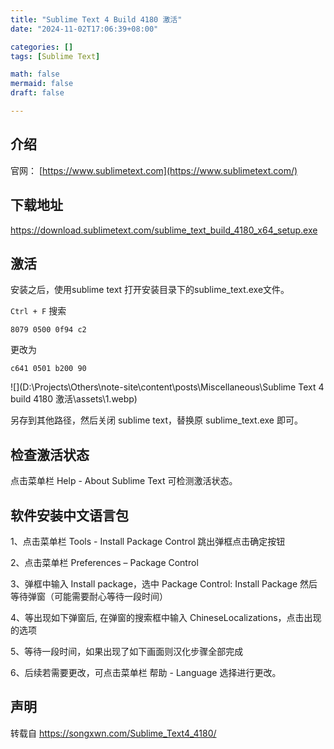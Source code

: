 ```yaml
---
title: "Sublime Text 4 Build 4180 激活"
date: "2024-11-02T17:06:39+08:00"

categories: []
tags: [Sublime Text]

math: false
mermaid: false
draft: false

---
```


## 介绍

官网： [https://www.sublimetext.com](https://www.sublimetext.com/)

## 下载地址

https://download.sublimetext.com/sublime_text_build_4180_x64_setup.exe

## 激活

安装之后，使用sublime text 打开安装目录下的sublime_text.exe文件。

`Ctrl + F` 搜索

```text
8079 0500 0f94 c2
```

更改为

```text
c641 0501 b200 90
```

![](D:\Projects\Others\note-site\content\posts\Miscellaneous\Sublime Text 4 build 4180 激活\assets\1.webp)

另存到其他路径，然后关闭 sublime text，替换原 sublime_text.exe 即可。

## 检查激活状态

点击菜单栏 Help - About Sublime Text 可检测激活状态。

## 软件安装中文语言包

1、点击菜单栏 Tools - Install Package Control 跳出弹框点击确定按钮

2、点击菜单栏 Preferences – Package Control

3、弹框中输入 Install package，选中 Package Control: Install Package 然后等待弹窗（可能需要耐心等待一段时间）

4、等出现如下弹窗后, 在弹窗的搜索框中输入 ChineseLocalizations，点击出现的选项

5、等待一段时间，如果出现了如下画面则汉化步骤全部完成

6、后续若需要更改，可点击菜单栏 帮助 - Language 选择进行更改。

## 声明

转载自 https://songxwn.com/Sublime_Text4_4180/

